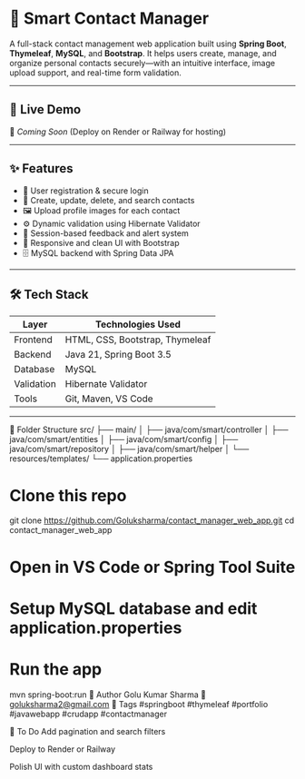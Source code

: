 # 📇 Smart Contact Manager

A full-stack contact management web application built using **Spring Boot**, **Thymeleaf**, **MySQL**, and **Bootstrap**. It helps users create, manage, and organize personal contacts securely—with an intuitive interface, image upload support, and real-time form validation.

---

## 🚀 Live Demo  
🔗 _Coming Soon_ (Deploy on Render or Railway for hosting)

---

## ✨ Features
- 🔐 User registration & secure login
- 📝 Create, update, delete, and search contacts
- 🖼️ Upload profile images for each contact
- ⚙️ Dynamic validation using Hibernate Validator
- 💬 Session-based feedback and alert system
- 🎨 Responsive and clean UI with Bootstrap
- 🗄️ MySQL backend with Spring Data JPA

---

## 🛠️ Tech Stack

| Layer       | Technologies Used              |
|-------------|-------------------------------|
| Frontend    | HTML, CSS, Bootstrap, Thymeleaf |
| Backend     | Java 21, Spring Boot 3.5       |
| Database    | MySQL                          |
| Validation  | Hibernate Validator            |
| Tools       | Git, Maven, VS Code            |


---
📂 Folder Structure
src/
├── main/
│   ├── java/com/smart/controller
│   ├── java/com/smart/entities
│   ├── java/com/smart/config
│   ├── java/com/smart/repository
│   ├── java/com/smart/helper
│   └── resources/templates/
└── application.properties
# Clone this repo
git clone https://github.com/Goluksharma/contact_manager_web_app.git
cd contact_manager_web_app

# Open in VS Code or Spring Tool Suite
# Setup MySQL database and edit application.properties

# Run the app
mvn spring-boot:run
🙋 Author
Golu Kumar Sharma 📧 goluksharma2@gmail.com
🔖 Tags
#springboot #thymeleaf #portfolio #javawebapp #crudapp #contactmanager

📌 To Do
Add pagination and search filters

Deploy to Render or Railway

Polish UI with custom dashboard stats
